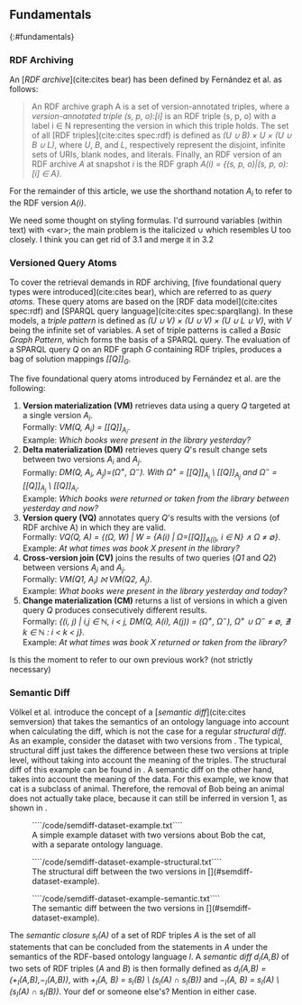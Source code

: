 ## Fundamentals
{:#fundamentals}

### RDF Archiving

An [_RDF archive_](cite:cites bear) has been defined by Fernández et al. as follows:

> An RDF archive graph A is a set of version-annotated triples,
> where a _version-annotated triple_ _(s, p, o):\[i\]_ is an RDF triple (s, p, o) with a label i ∈ N representing the version in which this triple holds.
> The set of all [RDF triples](cite:cites spec:rdf) is defined as _(U ∪ B) × U × (U ∪ B ∪ L)_,
> where <var>U</var>, <var>B</var>, and <var>L</var>, respectively represent the disjoint, infinite sets of URIs, blank nodes, and literals.
> Finally,
> an RDF version of an RDF archive <var>A</var> at snapshot <var>i</var> is the RDF graph _A(i) = {(s, p, o)|(s, p, o):\[i\] ∈ A}._

For the remainder of this article, we use the shorthand notation _A<sub>i</sub>_ to refer to the RDF version _A(i)_.

<span class="comment" data-author="RV">We need some thought on styling formulas. I'd surround variables (within text) with &lt;var&gt;; the main problem is the italicized ∪ which resembles U too closely.</span>
<span class="comment" data-author="MVS">I think you can get rid of 3.1 and merge it in 3.2</span>

### Versioned Query Atoms

To cover the retrieval demands in RDF archiving,
[five foundational query types were introduced](cite:cites bear),
which are referred to as _query atoms_.
These query atoms are based on
the [RDF data model](cite:cites spec:rdf) and [SPARQL query language](cite:cites spec:sparqllang).
In these models, a _triple pattern_ is defined as _(U ∪ V) × (U ∪ V) × (U ∪ L ∪ V)_, with _V_ being the infinite set of variables.
A set of triple patterns is called a _Basic Graph Pattern_, which forms the basis of a SPARQL query.
The evaluation of a SPARQL query _Q_ on an RDF graph _G_ containing RDF triples,
produces a bag of solution mappings _\[\[Q\]\]<sub>G</sub>_.

The five foundational query atoms introduced by Fernández et al. are the following:

1. **Version materialization (VM)** retrieves data using a query _Q_ targeted at a single version _A<sub>i</sub>_.<br />
Formally: _VM(Q, A<sub>i</sub>) = \[\[Q\]\]<sub>A<sub>i</sub></sub>_.<br />
Example: _Which books were present in the library yesterday?_
2. **Delta materialization (DM)** retrieves query _Q_'s result change sets between two versions _A<sub>i</sub>_ and _A<sub>j</sub>_.<br />
Formally: _DM(Q, A<sub>i</sub>, A<sub>j</sub>)=(Ω<sup>+</sup>, Ω<sup>−</sup>). With Ω<sup>+</sup> = \[\[Q\]\]<sub>A<sub>i</sub></sub> \ \[\[Q\]\]<sub>A<sub>j</sub></sub> and Ω<sup>−</sup> = \[\[Q\]\]<sub>A<sub>j</sub></sub> \ \[\[Q\]\]<sub>A<sub>i</sub></sub>_.<br />
Example: _Which books were returned or taken from the library between yesterday and now?_
3. **Version query (VQ)** annotates query _Q_'s results with the versions (of RDF archive A) in which they are valid.<br />
Formally: _VQ(Q, A) = {(Ω, W) | W = {A(i) | Ω=\[\[Q\]\]<sub>A(i)</sub>, i ∈ N} ∧ Ω ≠ ∅}_.<br />
Example: _At what times was book X present in the library?_
4. **Cross-version join (CV)** joins the results of two queries (_Q1_ and _Q2_) between versions _A<sub>i</sub>_ and _A<sub>j</sub>_.<br />
Formally: _VM(Q1, A<sub>i</sub>) ⨝ VM(Q2, A<sub>j</sub>)_.<br />
Example: _What books were present in the library yesterday and today?_
5. **Change materialization (CM)** returns a list of versions in which a given query _Q_ produces
consecutively different results.<br />
Formally: _{(i, j) | i,j ∈ ℕ, i < j, DM(Q, A(i), A(j)) = (Ω<sup>+</sup>, Ω<sup>−</sup>), Ω<sup>+</sup> ∪ Ω<sup>−</sup> ≠ ∅, ∄ k ∈ ℕ : i < k < j}_.<br />
Example: _At what times was book X returned or taken from the library?_

<span class="comment" data-author="RV">Is this the moment to refer to our own previous work? (not strictly necessary)</span>

### Semantic Diff

Völkel et al. introduce the concept of a [_semantic diff_](cite:cites semversion)
that takes the semantics of an ontology language into account when calculating the diff,
which is not the case for a regular _structural diff_.
As an example, consider the dataset with two versions from [](#semdiff-dataset-example).
The typical, structural diff just takes the difference between these two versions at triple level,
without taking into account the meaning of the triples.
The structural diff of this example can be found in [](#semdiff-dataset-example-structural).
A semantic diff on the other hand, takes into account the meaning of the data.
For this example, we know that cat is a subclass of animal.
Therefore, the removal of Bob being an animal does not actually take place, because it can still be inferred in version 1,
as shown in [](#semdiff-dataset-example-semantic).

<figure id="semdiff-dataset-example" class="listing">
````/code/semdiff-dataset-example.txt````
<figcaption markdown="block">
A simple example dataset with two versions about Bob the cat,
with a separate ontology language.
</figcaption>
</figure>

<figure id="semdiff-dataset-example-structural" class="listing">
````/code/semdiff-dataset-example-structural.txt````
<figcaption markdown="block">
The structural diff between the two versions in [](#semdiff-dataset-example).
</figcaption>
</figure>

<figure id="semdiff-dataset-example-semantic" class="listing">
````/code/semdiff-dataset-example-semantic.txt````
<figcaption markdown="block">
The semantic diff between the two versions in [](#semdiff-dataset-example).
</figcaption>
</figure>

The _semantic closure_ _s<sub>l</sub>(A)_ of a set of RDF triples _A_
is the set of all statements that can be concluded from the statements in _A_ under the semantics of the RDF-based ontology language _l_.
A _semantic diff_ _d<sub>l</sub>(A,B)_ of two sets of RDF triples (_A_ and _B_) is then formally defined as _d<sub>l</sub>(A,B) = (+<sub>l</sub>(A,B),−<sub>l</sub>(A,B))_, with _+<sub>l</sub>(A, B) = s<sub>l</sub>(B) \ (s<sub>l</sub>(A) ∩ s<sub>l</sub>(B))_ and _−<sub>l</sub>(A, B) = s<sub>l</sub>(A) \ (s<sub>l</sub>(A) ∩ s<sub>l</sub>(B))_.
<span class="comment" data-author="RV">Your def or someone else's? Mention in either case.</span>
